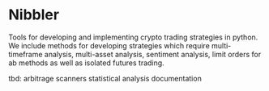 # Nibbler

Tools for developing and implementing crypto trading strategies in python. We
include methods for developing strategies which require multi-timeframe analysis,
multi-asset analysis, sentiment analysis, limit orders for ab methods as well as
isolated futures trading.

tbd:
    arbitrage
    scanners
    statistical analysis
    documentation